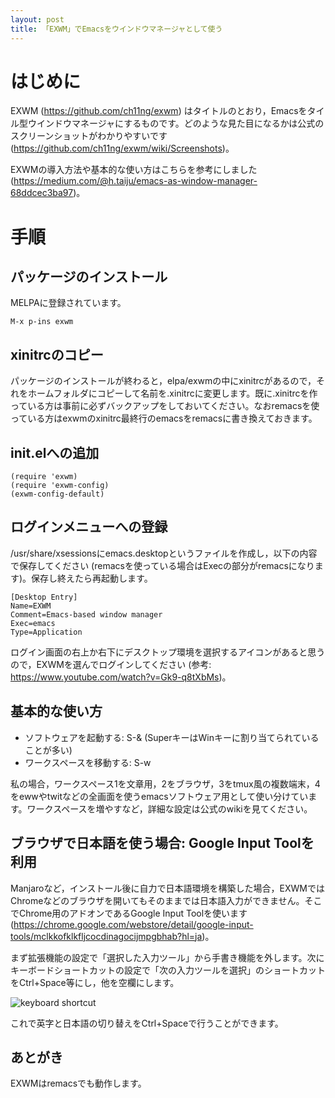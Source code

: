 ```yaml
---
layout: post
title: 「EXWM」でEmacsをウインドウマネージャとして使う
---
```


# はじめに

EXWM (<https://github.com/ch11ng/exwm>) はタイトルのとおり，Emacsをタイル型ウインドウマネージャにするものです。どのような見た目になるかは公式のスクリーンショットがわかりやすいです (<https://github.com/ch11ng/exwm/wiki/Screenshots>)。

EXWMの導入方法や基本的な使い方はこちらを参考にしました (<https://medium.com/@h.taiju/emacs-as-window-manager-68ddcec3ba97>)。


# 手順


## パッケージのインストール

MELPAに登録されています。

    M-x p-ins exwm


## xinitrcのコピー

パッケージのインストールが終わると，elpa/exwmの中にxinitrcがあるので，それをホームフォルダにコピーして名前を.xinitrcに変更します。既に.xinitrcを作っている方は事前に必ずバックアップをしておいてください。なおremacsを使っている方はexwmのxinitrc最終行のemacsをremacsに書き換えておきます。


## init.elへの追加

    (require 'exwm)
    (require 'exwm-config)
    (exwm-config-default)


## ログインメニューへの登録

/usr/share/xsessionsにemacs.desktopというファイルを作成し，以下の内容で保存してください (remacsを使っている場合はExecの部分がremacsになります)。保存し終えたら再起動します。

    [Desktop Entry]
    Name=EXWM
    Comment=Emacs-based window manager
    Exec=emacs
    Type=Application

ログイン画面の右上か右下にデスクトップ環境を選択するアイコンがあると思うので，EXWMを選んでログインしてください (参考: <https://www.youtube.com/watch?v=Gk9-q8tXbMs>)。


## 基本的な使い方

-   ソフトウェアを起動する: S-& (SuperキーはWinキーに割り当てられていることが多い)
-   ワークスペースを移動する: S-w

私の場合，ワークスペース1を文章用，2をブラウザ，3をtmux風の複数端末，4をewwやtwitなどの全画面を使うemacsソフトウェア用として使い分けています。ワークスペースを増やすなど，詳細な設定は公式のwikiを見てください。


## ブラウザで日本語を使う場合: Google Input Toolを利用

Manjaroなど，インストール後に自力で日本語環境を構築した場合，EXWMではChromeなどのブラウザを開いてもそのままでは日本語入力ができません。そこでChrome用のアドオンであるGoogle Input Toolを使います (<https://chrome.google.com/webstore/detail/google-input-tools/mclkkofklkfljcocdinagocijmpgbhab?hl=ja>)。

まず拡張機能の設定で「選択した入力ツール」から手書き機能を外します。次にキーボードショートカットの設定で「次の入力ツールを選択」のショートカットをCtrl+Space等にし，他を空欄にします。

![keyboard shortcut](01.png)

これで英字と日本語の切り替えをCtrl+Spaceで行うことができます。


## あとがき

EXWMはremacsでも動作します。

